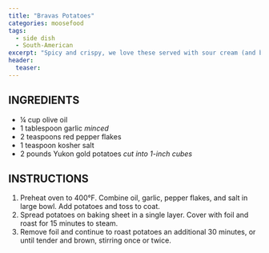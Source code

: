 ```yaml
---
title: "Bravas Potatoes"
categories: moosefood
tags: 
  - side dish
  - South-American
excerpt: "Spicy and crispy, we love these served with sour cream (and beer)!"
header:
  teaser:
---
```


## INGREDIENTS
* ¼ cup olive oil
* 1 tablespoon garlic *minced*
* 2 teaspoons red pepper flakes
* 1 teaspoon kosher salt
* 2 pounds Yukon gold potatoes *cut into 1-inch cubes*

## INSTRUCTIONS
1. Preheat oven to 400°F. Combine oil, garlic, pepper flakes, and salt in large bowl. Add potatoes and toss to coat.
2. Spread potatoes on baking sheet in a single layer. Cover with foil and roast for 15 minutes to steam.
3. Remove foil and continue to roast potatoes an additional 30 minutes, or until tender and brown, stirring once or twice.
